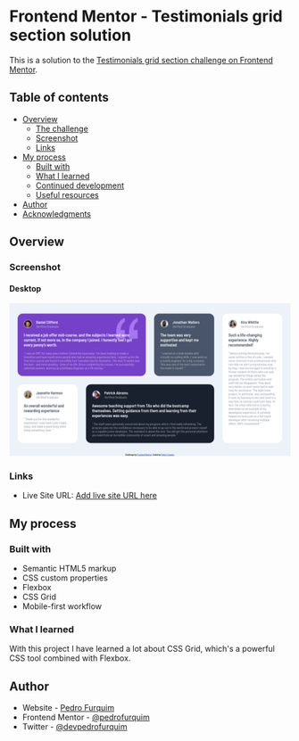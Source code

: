 # Frontend Mentor - Testimonials grid section solution

This is a solution to the [Testimonials grid section challenge on Frontend Mentor](https://www.frontendmentor.io/challenges/testimonials-grid-section-Nnw6J7Un7).
## Table of contents

- [Overview](#overview)
  - [The challenge](#the-challenge)
  - [Screenshot](#screenshot)
  - [Links](#links)
- [My process](#my-process)
  - [Built with](#built-with)
  - [What I learned](#what-i-learned)
  - [Continued development](#continued-development)
  - [Useful resources](#useful-resources)
- [Author](#author)
- [Acknowledgments](#acknowledgments)

## Overview

### Screenshot

#### Desktop

![](./images/desktop-screen.png)

### Links

- Live Site URL: [Add live site URL here](https://your-live-site-url.com)

## My process

### Built with

- Semantic HTML5 markup
- CSS custom properties
- Flexbox
- CSS Grid
- Mobile-first workflow


### What I learned

With this project I have learned a lot about CSS Grid, which's a powerful CSS tool combined with Flexbox.

## Author

- Website - [Pedro Furquim](https://devpedrofurquim.github.io/)
- Frontend Mentor - [@pedrofurquim](https://www.frontendmentor.io/profile/devpedrofurquim)
- Twitter - [@devpedrofurquim](https://twitter.com/devpedrofurquim)